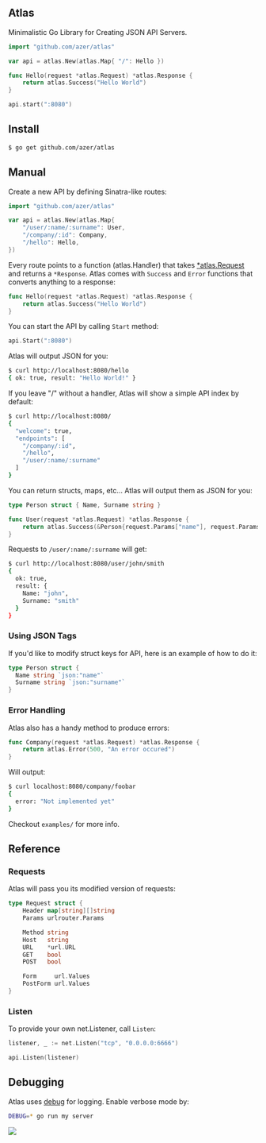 ## Atlas

Minimalistic Go Library for Creating JSON API Servers.

```go
import "github.com/azer/atlas"

var api = atlas.New(atlas.Map{ "/": Hello })

func Hello(request *atlas.Request) *atlas.Response {
	return atlas.Success("Hello World")
}

api.start(":8080")
```


## Install

```bash
$ go get github.com/azer/atlas
```

## Manual

Create a new API by defining Sinatra-like routes:

```go
import "github.com/azer/atlas"

var api = atlas.New(atlas.Map{
	"/user/:name/:surname": User,
	"/company/:id": Company,
	"/hello": Hello,
})
```

Every route points to a function (atlas.Handler) that takes [*atlas.Request](#requests) and returns a `*Response`. Atlas comes with `Success` and `Error` functions that converts anything to a response:

```go
func Hello(request *atlas.Request) *atlas.Response {
	return atlas.Success("Hello World")
}
```

You can start the API by calling `Start` method:

```go
api.Start(":8080")
```

Atlas will output JSON for you:

```bash
$ curl http://localhost:8080/hello
{ ok: true, result: "Hello World!" }
```

If you leave "/" without a handler, Atlas will show a simple API index by default:

```bash
$ curl http://localhost:8080/
{
  "welcome": true,
  "endpoints": [
    "/company/:id",
    "/hello",
    "/user/:name/:surname"
  ]
}
```

You can return structs, maps, etc... Atlas will output them as JSON for you:

```go
type Person struct { Name, Surname string }

func User(request *atlas.Request) *atlas.Response {
	return atlas.Success(&Person{request.Params["name"], request.Params["surname"]})
}
```

Requests to `/user/:name/:surname` will get:

```bash
$ curl http://localhost:8080/user/john/smith
{
  ok: true,
  result: {
    Name: "john",
    Surname: "smith"
  }
}
```

### Using JSON Tags

If you'd like to modify struct keys for API, here is an example of how to do it:

```go
type Person struct {
  Name string `json:"name"`
  Surname string `json:"surname"`
}
```

### Error Handling

Atlas also has a handy method to produce errors:

```go
func Company(request *atlas.Request) *atlas.Response {
	return atlas.Error(500, "An error occured")
}
```

Will output:

```bash
$ curl localhost:8080/company/foobar
{
  error: "Not implemented yet"
}
```

Checkout `examples/` for more info.

## Reference

### Requests

Atlas will pass you its modified version of requests:

```go
type Request struct {
	Header map[string][]string
	Params urlrouter.Params

	Method string
	Host   string
	URL    *url.URL
	GET    bool
	POST   bool

	Form     url.Values
	PostForm url.Values
}
```

### Listen

To provide your own net.Listener, call `Listen`:

```go
listener, _ := net.Listen("tcp", "0.0.0.0:6666")

api.Listen(listener)
```

## Debugging

Atlas uses [debug](http://github.com/azer/debug) for logging. Enable verbose mode by:

```bash
DEBUG=* go run my server
```

![](https://i.cloudup.com/8uRNKNk9I2.png)
